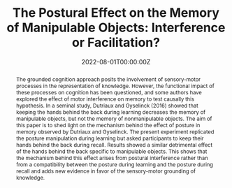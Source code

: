 ---
abstract: "The grounded cognition approach posits the involvement of sensory-motor processes in the representation of knowledge. However, the functional impact of these processes on cognition has been questioned, and some authors have explored the effect of motor interference on memory to test causally this hypothesis. In a seminal study, Dutriaux and Gyselinck (2016) showed that keeping the hands behind the back during learning decreases the memory of manipulable objects, but not the memory of nonmanipulable objects. The aim of this paper is to shed light on the mechanism behind the effect of posture in memory observed by Dutriaux and Gyselinck. The present experiment replicated the posture manipulation during learning but asked participants to keep their hands behind the back during recall. Results showed a similar detrimental effect of the hands behind the back specific to manipulable objects. This shows that the mechanism behind this effect arises from postural interference rather than from a compatibility between the posture during learning and the posture during recall and adds new evidence in favor of the sensory-motor grounding of knowledge."
authors:
- Dutriaux, L.
- Gyselinck, V.
date: "2022-08-01T00:00:00Z"
doi: ""
featured: true
image:
  caption: ""
  focal_point: ""
  preview_only: true
projects: []
publication: 'Experimental Psychology'
publication_short: ""
publication_types:
- "2"
publishDate: "2022-08-01T00:00:00Z"
slides: ""
summary: ""
tags:
- Source Themes
title: "The Postural Effect on the Memory of Manipulable Objects: Interference or Facilitation?"
url_code: ""
url_dataset: "https://osf.io/be6yc/"
url_pdf: https://econtent.hogrefe.com/doi/full/10.1027/1618-3169/a000537
url_poster: ""
url_project: ""
url_slides: ""
url_source: ""
url_video: ""
---